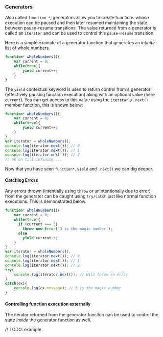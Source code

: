 ### Generators
Also called `function *`, generators allow you to create functions whose execution can be paused and then later resumed maintaining the state between pause-resume transitions. The value returned from a generator is called an `iterator` and can be used to control this `pause-resume` transition.

Here is a simple example of a generator function that generates an *infinite* list of whole numbers. 

```ts
function* wholeNumbers(){
    var current = 0;
    while(true){
        yield current++;
    }
}
```

The `yield` contextual keyword is used to return control from a generator (effectively pausing function execution) along with an optional value (here `current`). You can get access to this value using the `iterator`'s `.next()` member function, this is shown below:

```ts
function* wholeNumbers(){
    var current = 0;
    while(true){
        yield current++;
    }
}
var iterator = wholeNumbers(); 
console.log(iterator.next()); // 0
console.log(iterator.next()); // 1
console.log(iterator.next()); // 2
// so on till infinity....
```

Now that you have seen `function*`, `yield` and `.next()` we can dig deeper. 

#### Catching Errors
Any errors thrown (intentially using `throw` or unintentionally due to error) from the generator can be caught using `try/catch` just like normal function executions. This is demonstrated below: 

```ts
function* wholeNumbers(){
    var current = 0;
    while(true){
      if (current === 3)
        throw new Error('3 is the magic number');
      else 
        yield current++;
    }
}
var iterator = wholeNumbers(); 
console.log(iterator.next()); // 0
console.log(iterator.next()); // 1
console.log(iterator.next()); // 2
try{
    console.log(iterator.next()); // Will throw an error
}
catch(ex){
    console.log(ex.message); // 3 is the magic number
}
```

#### Controlling function execution externally
The iterator returned from the generator function can be used to control the state *inside* the generator function as well. 

// TODO: example



